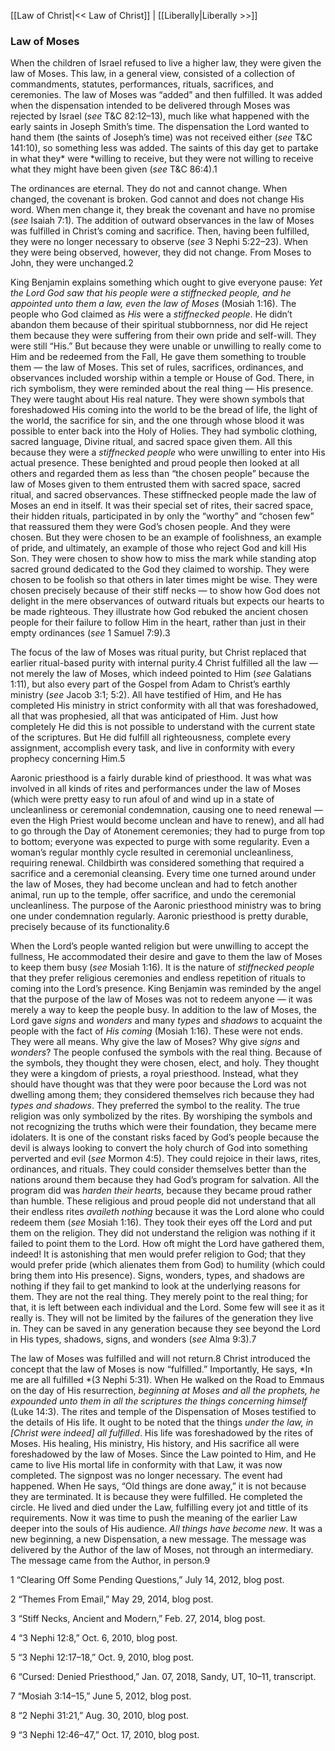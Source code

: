 [[Law of Christ|<< Law of Christ]]  |  [[Liberally|Liberally >>]]

### Law of Moses
When the children of Israel refused to live a higher law, they were given the law of Moses. This law, in a general view, consisted of a collection of commandments, statutes, performances, rituals, sacrifices, and ceremonies. The law of Moses was “added” and then fulfilled. It was added when the dispensation intended to be delivered through Moses was rejected by Israel (*see* T&C 82:12–13), much like what happened with the early saints in Joseph Smith’s time. The dispensation the Lord wanted to hand them (the saints of Joseph’s time) was not received either (*see* T&C 141:10), so something less was added. The saints of this day get to partake in what they* were *willing to receive, but they were not willing to receive what they might have been given (*see* T&C 86:4).1

The ordinances are eternal. They do not and cannot change. When changed, the covenant is broken. God cannot and does not change His word. When men change it, they break the covenant and have no promise (*see* Isaiah 7:1). The addition of outward observances in the law of Moses was fulfilled in Christ’s coming and sacrifice. Then, having been fulfilled, they were no longer necessary to observe (*see* 3 Nephi 5:22–23). When they were being observed, however, they did not change. From Moses to John, they were unchanged.2

King Benjamin explains something which ought to give everyone pause: *Yet the Lord God saw that his people were a stiffnecked people, and he appointed unto them a law, even the law of Moses* (Mosiah 1:16). The people who God claimed as *His* were a *stiffnecked people*. He didn’t abandon them because of their spiritual stubbornness, nor did He reject them because they were suffering from their own pride and self-will. They were still “His.” But because they were unable or unwilling to really come to Him and be redeemed from the Fall, He gave them something to trouble them — the law of Moses. This set of rules, sacrifices, ordinances, and observances included worship within a temple or House of God. There, in rich symbolism, they were reminded about the real thing — His presence. They were taught about His real nature. They were shown symbols that foreshadowed His coming into the world to be the bread of life, the light of the world, the sacrifice for sin, and the one through whose blood it was possible to enter back into the Holy of Holies. They had symbolic clothing, sacred language, Divine ritual, and sacred space given them. All this because they were a *stiffnecked people* who were unwilling to enter into His actual presence. These benighted and proud people then looked at all others and regarded them as less than “the chosen people” because the law of Moses given to them entrusted them with sacred space, sacred ritual, and sacred observances. These stiffnecked people made the law of Moses an end in itself. It was their special set of rites, their sacred space, their hidden rituals, participated in by only the “worthy” and “chosen few” that reassured them they were God’s chosen people. And they were chosen. But they were chosen to be an example of foolishness, an example of pride, and ultimately, an example of those who reject God and kill His Son. They were chosen to show how to miss the mark while standing atop sacred ground dedicated to the God they claimed to worship. They were chosen to be foolish so that others in later times might be wise. They were chosen precisely because of their stiff necks — to show how God does not delight in the mere observances of outward rituals but expects our hearts to be made righteous. They illustrate how God rebuked the ancient chosen people for their failure to follow Him in the heart, rather than just in their empty ordinances (*see* 1 Samuel 7:9).3

The focus of the law of Moses was ritual purity, but Christ replaced that earlier ritual-based purity with internal purity.4 Christ fulfilled all the law — not merely the law of Moses, which indeed pointed to Him (*see* Galatians 1:11), but also every part of the Gospel from Adam to Christ’s earthly ministry (*see* Jacob 3:1; 5:2). All have testified of Him, and He has completed His ministry in strict conformity with all that was foreshadowed, all that was prophesied, all that was anticipated of Him. Just how completely He did this is not possible to understand with the current state of the scriptures. But He did fulfill all righteousness, complete every assignment, accomplish every task, and live in conformity with every prophecy concerning Him.5

Aaronic priesthood is a fairly durable kind of priesthood. It was what was involved in all kinds of rites and performances under the law of Moses (which were pretty easy to run afoul of and wind up in a state of uncleanliness or ceremonial condemnation, causing one to need renewal — even the High Priest would become unclean and have to renew), and all had to go through the Day of Atonement ceremonies; they had to purge from top to bottom; everyone was expected to purge with some regularity. Even a woman’s regular monthly cycle resulted in ceremonial uncleanliness, requiring renewal. Childbirth was considered something that required a sacrifice and a ceremonial cleansing. Every time one turned around under the law of Moses, they had become unclean and had to fetch another animal, run up to the temple, offer sacrifice, and undo the ceremonial uncleanliness. The purpose of the Aaronic priesthood ministry was to bring one under condemnation regularly. Aaronic priesthood is pretty durable, precisely because of its functionality.6

When the Lord’s people wanted religion but were unwilling to accept the fullness, He accommodated their desire and gave to them the law of Moses to keep them busy (*see* Mosiah 1:16). It is the nature of *stiffnecked people* that they prefer religious ceremonies and endless repetition of rituals to coming into the Lord’s presence. King Benjamin was reminded by the angel that the purpose of the law of Moses was not to redeem anyone — it was merely a way to keep the people busy. In addition to the law of Moses, the Lord gave *signs* and *wonders* and many *types* and *shadows* to acquaint the people with the fact of *His coming* (Mosiah 1:16). These were not ends. They were all means. Why give the law of Moses? Why give *signs* and *wonders*? The people confused the symbols with the real thing. Because of the symbols, they thought they were chosen, elect, and holy. They thought they were a kingdom of priests, a royal priesthood. Instead, what they should have thought was that they were poor because the Lord was not dwelling among them; they considered themselves rich because they had *types and shadows*. They preferred the symbol to the reality. The true religion was only symbolized by the rites. By worshiping the symbols and not recognizing the truths which were their foundation, they became mere idolaters. It is one of the constant risks faced by God’s people because the devil is always looking to convert the holy church of God into something perverted and evil (*see* Mormon 4:5). They could rejoice in their laws, rites, ordinances, and rituals. They could consider themselves better than the nations around them because they had God’s program for salvation. All the program did was *harden their hearts,* because they became proud rather than humble. These religious and proud people did not understand that all their endless rites *availeth nothing* because it was the Lord alone who could redeem them (*see* Mosiah 1:16). They took their eyes off the Lord and put them on the religion. They did not understand the religion was nothing if it failed to point them to the Lord. How oft might the Lord have gathered them, indeed! It is astonishing that men would prefer religion to God; that they would prefer pride (which alienates them from God) to humility (which could bring them into His presence). Signs, wonders, types, and shadows are nothing if they fail to get mankind to look at the underlying reasons for them. They are not the real thing. They merely point to the real thing; for that, it is left between each individual and the Lord. Some few will see it as it really is. They will not be limited by the failures of the generation they live in. They can be saved in any generation because they see beyond the Lord in His types, shadows, signs, and wonders (*see* Alma 9:3).7

The law of Moses was fulfilled and will not return.8 Christ introduced the concept that the law of Moses is now “fulfilled.” Importantly, He says, *In me are all fulfilled *(3 Nephi 5:31). When He walked on the Road to Emmaus on the day of His resurrection, *beginning at Moses and all the prophets, he expounded unto them in all the scriptures the things concerning himself* (Luke 14:3). The rites and temple of the Dispensation of Moses testified to the details of His life. It ought to be noted that the things *under the law, in [Christ were indeed] all fulfilled*. His life was foreshadowed by the rites of Moses. His healing, His ministry, His history, and His sacrifice all were foreshadowed by the law of Moses. Since the Law pointed to Him, and He came to live His mortal life in conformity with that Law, it was now completed. The signpost was no longer necessary. The event had happened. When He says, “Old things are done away,” it is not because they are terminated. It is because they were fulfilled. He completed the circle. He lived and died under the Law, fulfilling every jot and tittle of its requirements. Now it was time to push the meaning of the earlier Law deeper into the souls of His audience. *All things have become new*. It was a new beginning, a new Dispensation, a new message. The message was delivered by the Author of the law of Moses, not through an intermediary. The message came from the Author, in person.9



1 “Clearing Off Some Pending Questions,” July 14, 2012, blog post.


2 “Themes From Email,” May 29, 2014, blog post.


3 “Stiff Necks, Ancient and Modern,” Feb. 27, 2014, blog post.


4 “3 Nephi 12:8,” Oct. 6, 2010, blog post.


5 “3 Nephi 12:17–18,” Oct. 9, 2010, blog post.


6 “Cursed: Denied Priesthood,” Jan. 07, 2018, Sandy, UT, 10–11, transcript.


7 “Mosiah 3:14–15,” June 5, 2012, blog post.


8 “2 Nephi 31:21,” Aug. 30, 2010, blog post.


9 “3 Nephi 12:46–47,” Oct. 17, 2010, blog post.